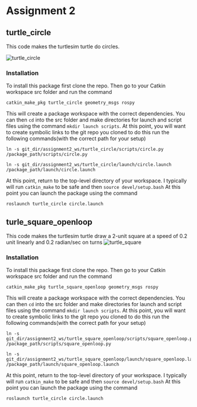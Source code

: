 # Assignment 2
## turtle_circle
This code makes the turtlesim turtle do circles. 

![turtle_circle](https://github.com/BleeKelly/AuE8230Spring24_BrandonKelly/assets/150833244/8dce209e-9183-407e-a01d-0e6dd244ede2)

### Installation
To install this package first clone the repo. Then go to your Catkin workspace src folder and run the command 

```
catkin_make_pkg turtle_circle geometry_msgs rospy
```
This will create a package workspace with the correct dependencies. You can then `cd` into the src folder and make directories for launch and script files using the command `mkdir launch scripts`.
At this point, you will want to create symbolic links to the git repo you cloned to do this run the following commands(with the correct path for your setup)

```
ln -s git_dir/assignment2_ws/turtle_circle/scripts/circle.py /package_path/scripts/circle.py
```
```
ln -s git_dir/assignment2_ws/turtle_circle/launch/circle.launch /package_path/launch/circle.launch
```
At this point, return to the top-level directory of your workspace. I typically will run `catkin_make` to be safe and then `source devel/setup.bash` At this point you can launch the package using the command 

```
roslaunch turtle_circle circle.launch
```

## turle_square_openloop
This code makes the turtlesim turtle draw a 2-unit square at a speed of 0.2 unit linearly and 0.2 radian/sec on turns
![turtle_square](https://github.com/BleeKelly/AuE8230Spring24_BrandonKelly/assets/150833244/c83d58be-1d7a-4622-84b8-83f935b30ab9)

### Installation
To install this package first clone the repo. Then go to your Catkin workspace src folder and run the command 

```
catkin_make_pkg turtle_square_openloop geometry_msgs rospy
```
This will create a package workspace with the correct dependencies. You can then `cd` into the src folder and make directories for launch and script files using the command `mkdir launch scripts`.
At this point, you will want to create symbolic links to the git repo you cloned to do this run the following commands(with the correct path for your setup)

```
ln -s git_dir/assignment2_ws/turtle_square_openloop/scripts/square_openloop.py /package_path/scripts/square_openloop.py
```
```
ln -s git_dir/assignment2_ws/turtle_square_openloop/launch/square_openloop.launch /package_path/launch/square_openloop.launch
```
At this point, return to the top-level directory of your workspace. I typically will run `catkin_make` to be safe and then `source devel/setup.bash` At this point you can launch the package using the command 

```
roslaunch turtle_circle circle.launch
```

